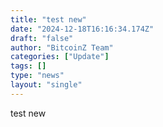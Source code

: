 ```yaml
---
title: "test new"
date: "2024-12-18T16:16:34.174Z"
draft: "false"
author: "BitcoinZ Team"
categories: ["Update"]
tags: []
type: "news"
layout: "single"
---
```


<p>test new</p>